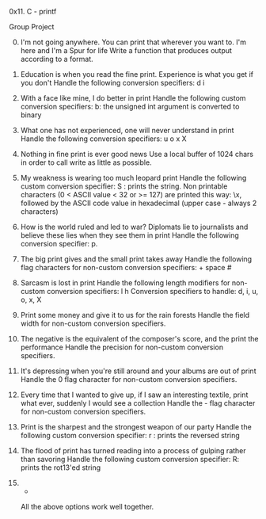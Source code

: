 0x11. C - printf

Group Project

0. I'm not going anywhere. You can print that wherever you want to. I'm here and I'm a Spur for life
	Write a function that produces output according to a format.

1. Education is when you read the fine print. Experience is what you get if you don't
	Handle the following conversion specifiers:
		d
		i

2. With a face like mine, I do better in print
	Handle the following custom conversion specifiers:
		b: the unsigned int argument is converted to binary

3. What one has not experienced, one will never understand in print
	Handle the following conversion specifiers:
		u
		o
		x
		X

4. Nothing in fine print is ever good news
	Use a local buffer of 1024 chars in order to call write as little as possible.

5. My weakness is wearing too much leopard print
	Handle the following custom conversion specifier:
		S : prints the string.
		Non printable characters (0 < ASCII value < 32 or >= 127) are printed this way: \x, followed by the ASCII code value in hexadecimal (upper case - always 2 characters)

6. How is the world ruled and led to war? Diplomats lie to journalists and believe these lies when they see them in print
	Handle the following conversion specifier: p.

7. The big print gives and the small print takes away
	Handle the following flag characters for non-custom conversion specifiers:
		+
		space
		#

8. Sarcasm is lost in print
	Handle the following length modifiers for non-custom conversion specifiers:
		l
		h
		Conversion specifiers to handle: d, i, u, o, x, X

9. Print some money and give it to us for the rain forests
	Handle the field width for non-custom conversion specifiers.

10. The negative is the equivalent of the composer's score, and the print the performance
	Handle the precision for non-custom conversion specifiers.

11. It's depressing when you're still around and your albums are out of print
	Handle the 0 flag character for non-custom conversion specifiers.

12. Every time that I wanted to give up, if I saw an interesting textile, print what ever, suddenly I would see a collection
	Handle the - flag character for non-custom conversion specifiers.

13. Print is the sharpest and the strongest weapon of our party
	Handle the following custom conversion specifier:
		r : prints the reversed string

14. The flood of print has turned reading into a process of gulping rather than savoring
	Handle the following custom conversion specifier:
		R: prints the rot13'ed string

15. *
	All the above options work well together.
